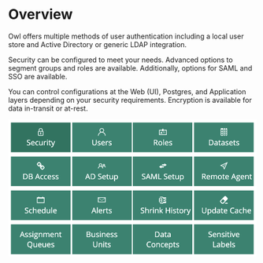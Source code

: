 # Overview

Owl offers multiple methods of user authentication including a local user store and Active Directory or generic LDAP integration.

Security can be configured to meet your needs. Advanced options to segment groups and roles are available. Additionally, options for SAML and SSO are available.

You can control configurations at the Web (UI), Postgres, and Application layers depending on your security requirements.  Encryption is available for data in-transit or at-rest.&#x20;

![](<../.gitbook/assets/image (118).png>)

